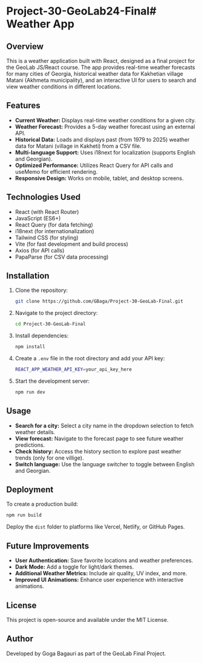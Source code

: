 # Project-30-GeoLab24-Final# Weather App

## Overview

This is a weather application built with React, designed as a final project for the GeoLab JS/React course. The app provides real-time weather forecasts for many cities of Georgia, historical weather data for Kakhetian village Matani (Akhmeta municipality), and an interactive UI for users to search and view weather conditions in different locations.

## Features

- **Current Weather:** Displays real-time weather conditions for a given city.
- **Weather Forecast:** Provides a 5-day weather forecast using an external API.
- **Historical Data:** Loads and displays past (from 1979 to 2025) weather data for Matani (village in Kakheti) from a CSV file.
- **Multi-language Support:** Uses i18next for localization (supports English and Georgian).
- **Optimized Performance:** Utilizes React Query for API calls and useMemo for efficient rendering.
- **Responsive Design:** Works on mobile, tablet, and desktop screens.

## Technologies Used

- React (with React Router)
- JavaScript (ES6+)
- React Query (for data fetching)
- i18next (for internationalization)
- Tailwind CSS (for styling)
- Vite (for fast development and build process)
- Axios (for API calls)
- PapaParse (for CSV data processing)

## Installation

1. Clone the repository:
   ```sh
   git clone https://github.com/GBaga/Project-30-GeoLab-Final.git
   ```
2. Navigate to the project directory:
   ```sh
   cd Project-30-GeoLab-Final
   ```
3. Install dependencies:
   ```sh
   npm install
   ```
4. Create a `.env` file in the root directory and add your API key:
   ```sh
   REACT_APP_WEATHER_API_KEY=your_api_key_here
   ```
5. Start the development server:
   ```sh
   npm run dev
   ```

## Usage

- **Search for a city:** Select a city name in the dropdown selection to fetch weather details.
- **View forecast:** Navigate to the forecast page to see future weather predictions.
- **Check history:** Access the history section to explore past weather trends (only for one villige).
- **Switch language:** Use the language switcher to toggle between English and Georgian.

## Deployment

To create a production build:

```sh
npm run build
```

Deploy the `dist` folder to platforms like Vercel, Netlify, or GitHub Pages.

## Future Improvements

- **User Authentication:** Save favorite locations and weather preferences.
- **Dark Mode:** Add a toggle for light/dark themes.
- **Additional Weather Metrics:** Include air quality, UV index, and more.
- **Improved UI Animations:** Enhance user experience with interactive animations.

## License

This project is open-source and available under the MIT License.

## Author

Developed by Goga Bagauri as part of the GeoLab Final Project.

